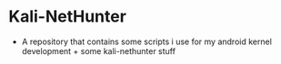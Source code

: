 # Kali-NetHunter

- A repository that contains some scripts i use for my android kernel development + some kali-nethunter stuff
